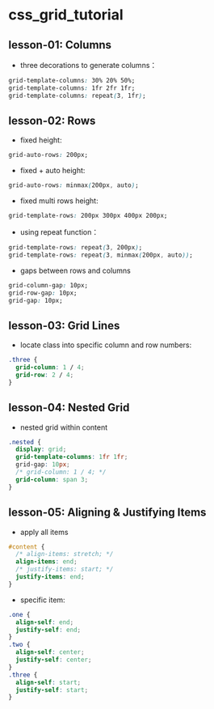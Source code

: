 # css_grid_tutorial

## lesson-01: Columns

* three decorations to generate columns：
```CSS
grid-template-columns: 30% 20% 50%;
grid-template-columns: 1fr 2fr 1fr;
grid-template-columns: repeat(3, 1fr);
```

## lesson-02: Rows
* fixed height:
```CSS
grid-auto-rows: 200px;
```
* fixed + auto height:
```CSS
grid-auto-rows: minmax(200px, auto);
```

* fixed multi rows height:
```CSS
grid-template-rows: 200px 300px 400px 200px;
```
* using repeat function：
```CSS
grid-template-rows: repeat(3, 200px);
grid-template-rows: repeat(3, minmax(200px, auto));
```

* gaps between rows and columns
```CSS
grid-column-gap: 10px;
grid-row-gap: 10px;
grid-gap: 10px;
```

## lesson-03: Grid Lines
* locate class into specific column and row numbers:
```CSS
.three {
  grid-column: 1 / 4;
  grid-row: 2 / 4;
}
```

## lesson-04: Nested Grid
* nested grid within content
```CSS
.nested {
  display: grid;
  grid-template-columns: 1fr 1fr;
  grid-gap: 10px;
  /* grid-column: 1 / 4; */
  grid-column: span 3;
}
```

## lesson-05: Aligning & Justifying Items
* apply all items
```CSS
#content {
  /* align-items: stretch; */
  align-items: end;
  /* justify-items: start; */
  justify-items: end;
}
```
* specific item:
```CSS
.one {
  align-self: end;
  justify-self: end;
}
.two {
  align-self: center;
  justify-self: center;
}
.three {
  align-self: start;
  justify-self: start;
}
```